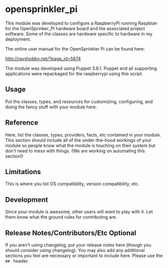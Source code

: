 # opensprinkler_pi

This module was developed to configure a RaspberryPi running Raspbian for the
OpenSprinker_Pi hardware board and the associated project software.  Some of
the classes are hardware specific to hardware in my deployment. 

The online user manual for the OpenSprinkler Pi  can be found here:

  http://rayshobby.net/?page_id=5874

The module was developed using Puppet 3.6.1.  Puppet and all supporting applications
were repackaged for the raspberrypi using this script.


## Usage

Put the classes, types, and resources for customizing, configuring, and doing
the fancy stuff with your module here.

## Reference

Here, list the classes, types, providers, facts, etc contained in your module.
This section should include all of the under-the-hood workings of your module so
people know what the module is touching on their system but don't need to mess
with things. (We are working on automating this section!)

## Limitations

This is where you list OS compatibility, version compatibility, etc.

## Development

Since your module is awesome, other users will want to play with it. Let them
know what the ground rules for contributing are.

## Release Notes/Contributors/Etc **Optional**

If you aren't using changelog, put your release notes here (though you should
consider using changelog). You may also add any additional sections you feel are
necessary or important to include here. Please use the `## ` header.
